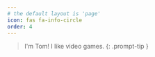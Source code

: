 ```yaml
---
# the default layout is 'page'
icon: fas fa-info-circle
order: 4
---
```


> I'm Tom! I like video games.
{: .prompt-tip }
